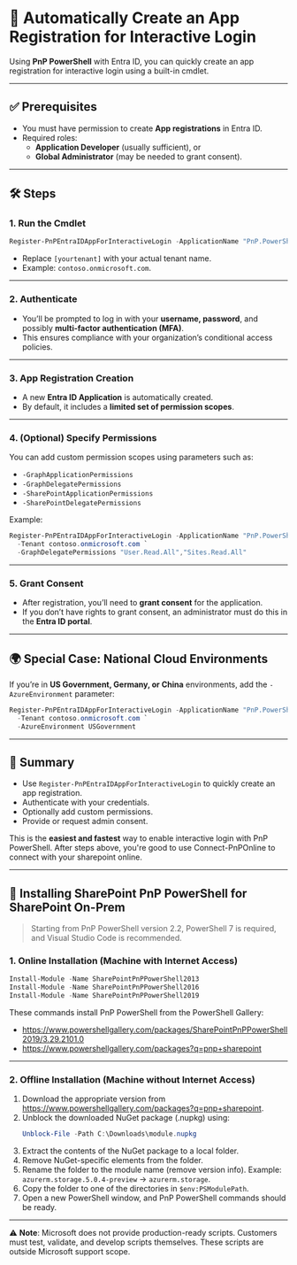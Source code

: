 # 🚀 Automatically Create an App Registration for Interactive Login

Using **PnP PowerShell** with Entra ID, you can quickly create an app registration for interactive login using a built-in cmdlet.

***

## ✅ Prerequisites

*   You must have permission to create **App registrations** in Entra ID.
*   Required roles:
    *   **Application Developer** (usually sufficient), or
    *   **Global Administrator** (may be needed to grant consent).

***

## 🛠️ Steps

### 1. Run the Cmdlet

```powershell
Register-PnPEntraIDAppForInteractiveLogin -ApplicationName "PnP.PowerShell" -Tenant [yourtenant].onmicrosoft.com
```

*   Replace `[yourtenant]` with your actual tenant name.
*   Example: `contoso.onmicrosoft.com`.

***

### 2. Authenticate

*   You’ll be prompted to log in with your **username, password**, and possibly **multi-factor authentication (MFA)**.
*   This ensures compliance with your organization’s conditional access policies.

***

### 3. App Registration Creation

*   A new **Entra ID Application** is automatically created.
*   By default, it includes a **limited set of permission scopes**.

***

### 4. (Optional) Specify Permissions

You can add custom permission scopes using parameters such as:

*   `-GraphApplicationPermissions`
*   `-GraphDelegatePermissions`
*   `-SharePointApplicationPermissions`
*   `-SharePointDelegatePermissions`

Example:

```powershell
Register-PnPEntraIDAppForInteractiveLogin -ApplicationName "PnP.PowerShell" `
  -Tenant contoso.onmicrosoft.com `
  -GraphDelegatePermissions "User.Read.All","Sites.Read.All"
```

***

### 5. Grant Consent

*   After registration, you’ll need to **grant consent** for the application.
*   If you don’t have rights to grant consent, an administrator must do this in the **Entra ID portal**.

***

## 🌍 Special Case: National Cloud Environments

If you’re in **US Government, Germany, or China** environments, add the `-AzureEnvironment` parameter:

```powershell
Register-PnPEntraIDAppForInteractiveLogin -ApplicationName "PnP.PowerShell" `
  -Tenant contoso.onmicrosoft.com `
  -AzureEnvironment USGovernment
```

***

## 📌 Summary

*   Use `Register-PnPEntraIDAppForInteractiveLogin` to quickly create an app registration.
*   Authenticate with your credentials.
*   Optionally add custom permissions.
*   Provide or request admin consent.

This is the **easiest and fastest** way to enable interactive login with PnP PowerShell. After steps above, you're good to use Connect-PnPOnline to connect with your sharepoint online.

***

## 🔧 Installing SharePoint PnP PowerShell for SharePoint On-Prem

> Starting from PnP PowerShell version 2.2, PowerShell 7 is required, and Visual Studio Code is recommended.

### 1. Online Installation (Machine with Internet Access)

```powershell
Install-Module -Name SharePointPnPPowerShell2013
Install-Module -Name SharePointPnPPowerShell2016
Install-Module -Name SharePointPnPPowerShell2019
```

These commands install PnP PowerShell from the PowerShell Gallery:

*   <https://www.powershellgallery.com/packages/SharePointPnPPowerShell2019/3.29.2101.0>
*   <https://www.powershellgallery.com/packages?q=pnp+sharepoint>

***

### 2. Offline Installation (Machine without Internet Access)

1.  Download the appropriate version from <https://www.powershellgallery.com/packages?q=pnp+sharepoint>.
2.  Unblock the downloaded NuGet package (.nupkg) using:
    ```powershell
    Unblock-File -Path C:\Downloads\module.nupkg
    ```
3.  Extract the contents of the NuGet package to a local folder.
4.  Remove NuGet-specific elements from the folder.
5.  Rename the folder to the module name (remove version info). Example:  
    `azurerm.storage.5.0.4-preview` → `azurerm.storage`.
6.  Copy the folder to one of the directories in `$env:PSModulePath`.
7.  Open a new PowerShell window, and PnP PowerShell commands should be ready.

***

⚠️ **Note**: Microsoft does not provide production-ready scripts. Customers must test, validate, and develop scripts themselves. These scripts are outside Microsoft support scope.
